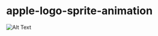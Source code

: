 # apple-logo-sprite-animation
![Alt Text](https://media.giphy.com/media/1pAhAt6RdZVMy6eTJu/giphy.gif)
